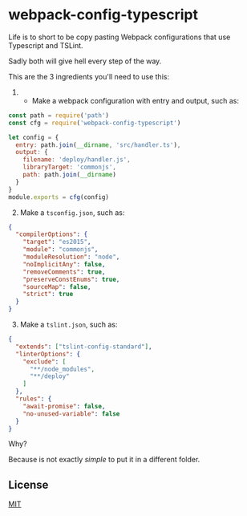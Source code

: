 # webpack-config-typescript

Life is to short to be copy pasting Webpack configurations that use Typescript and TSLint.

Sadly both will give hell every step of the way.

This are the 3 ingredients you'll need to use this:

1. - Make a webpack configuration with entry and output, such as:

```javascript
const path = require('path')
const cfg = require('webpack-config-typescript')

let config = {
  entry: path.join(__dirname, 'src/handler.ts'),
  output: {
    filename: 'deploy/handler.js',
    libraryTarget: 'commonjs',
    path: path.join(__dirname)
  }
}
module.exports = cfg(config)

```

2. Make a `tsconfig.json`, such as:

```json
{
  "compilerOptions": {
    "target": "es2015",
    "module": "commonjs",
    "moduleResolution": "node",
    "noImplicitAny": false,
    "removeComments": true,
    "preserveConstEnums": true,
    "sourceMap": false,
    "strict": true
  }
}
```

3. Make a `tslint.json`, such as:

```json
{
  "extends": ["tslint-config-standard"],
  "linterOptions": {
    "exclude": [
      "**/node_modules",
      "**/deploy"
    ]
  },
  "rules": {
    "await-promise": false,
    "no-unused-variable": false
  }
}
```

Why?

Because is not exactly *simple* to put it in a different folder.

## License

[MIT](http://www.opensource.org/licenses/mit-license.php)
